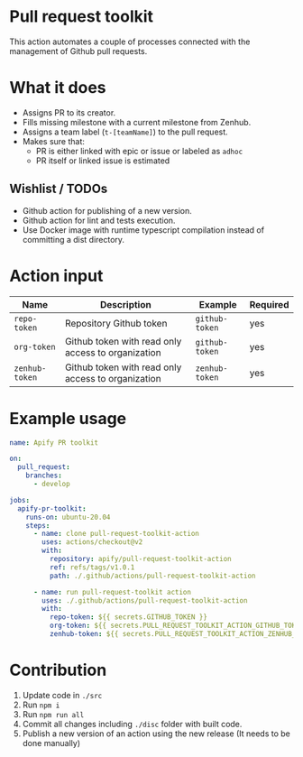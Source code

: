 # Pull request toolkit



This action automates a couple of processes connected with the management of Github pull requests.

# What it does

- Assigns PR to its creator.
- Fills missing milestone with a current milestone from Zenhub.
- Assigns a team label (`t-[teamName]`) to the pull request.
- Makes sure that:
  - PR is either linked with epic or issue or labeled as `adhoc`
  - PR itself or linked issue is estimated

## Wishlist / TODOs

- Github action for publishing of a new version.
- Github action for lint and tests execution.
- Use Docker image with runtime typescript compilation instead of committing a dist directory.

# Action input

| Name           | Description                                        | Example        | Required |
| ---------------| -------------------------------------------------- | ---------------| -------- |
| `repo-token`   | Repository Github token                            | `github-token` |      yes |
| `org-token`    | Github token with read only access to organization | `github-token` |      yes |
| `zenhub-token` | Github token with read only access to organization | `zenhub-token` |      yes |

# Example usage

```yaml
name: Apify PR toolkit

on:
  pull_request:
    branches:
      - develop

jobs:
  apify-pr-toolkit:
    runs-on: ubuntu-20.04
    steps:
      - name: clone pull-request-toolkit-action
        uses: actions/checkout@v2
        with:
          repository: apify/pull-request-toolkit-action
          ref: refs/tags/v1.0.1
          path: ./.github/actions/pull-request-toolkit-action

      - name: run pull-request-toolkit action
        uses: ./.github/actions/pull-request-toolkit-action
        with:
          repo-token: ${{ secrets.GITHUB_TOKEN }}
          org-token: ${{ secrets.PULL_REQUEST_TOOLKIT_ACTION_GITHUB_TOKEN }}
          zenhub-token: ${{ secrets.PULL_REQUEST_TOOLKIT_ACTION_ZENHUB_TOKEN }}
```

# Contribution

1. Update code in `./src`
2. Run `npm i`
3. Run `npm run all`
4. Commit all changes including `./disc` folder with built code.
5. Publish a new version of an action using the new release (It needs to be done manually)
